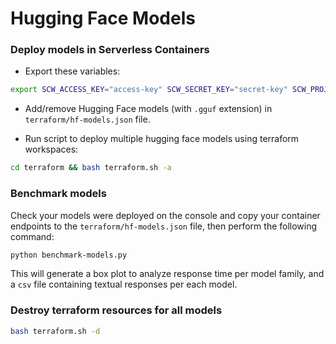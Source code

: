 # Hugging Face Models

### Deploy models in Serverless Containers

- Export these variables:

```bash
export SCW_ACCESS_KEY="access-key" SCW_SECRET_KEY="secret-key" SCW_PROJECT_ID="project-id" REGION="fr-par"
```

- Add/remove Hugging Face models (with `.gguf` extension) in `terraform/hf-models.json` file.

- Run script to deploy multiple hugging face models using terraform workspaces:

```bash
cd terraform && bash terraform.sh -a
```

### Benchmark models

Check your models were deployed on the console and copy your container endpoints to the `terraform/hf-models.json` file, then perform the following command:

```bash
python benchmark-models.py
```

This will generate a box plot to analyze response time per model family, and a `csv` file containing textual responses per each model.

### Destroy terraform resources for all models

```bash
bash terraform.sh -d
```